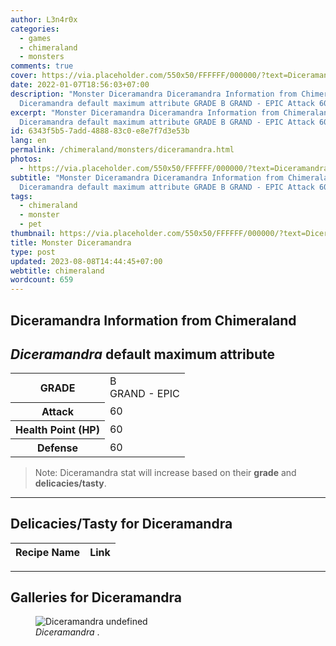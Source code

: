 ```yaml
---
author: L3n4r0x
categories:
  - games
  - chimeraland
  - monsters
comments: true
cover: https://via.placeholder.com/550x50/FFFFFF/000000/?text=Diceramandra
date: 2022-01-07T18:56:03+07:00
description: "Monster Diceramandra Diceramandra Information from Chimeraland
  Diceramandra default maximum attribute GRADE B GRAND - EPIC Attack 60 "
excerpt: "Monster Diceramandra Diceramandra Information from Chimeraland
  Diceramandra default maximum attribute GRADE B GRAND - EPIC Attack 60 "
id: 6343f5b5-7add-4888-83c0-e8e7f7d3e53b
lang: en
permalink: /chimeraland/monsters/diceramandra.html
photos:
  - https://via.placeholder.com/550x50/FFFFFF/000000/?text=Diceramandra
subtitle: "Monster Diceramandra Diceramandra Information from Chimeraland
  Diceramandra default maximum attribute GRADE B GRAND - EPIC Attack 60 "
tags:
  - chimeraland
  - monster
  - pet
thumbnail: https://via.placeholder.com/550x50/FFFFFF/000000/?text=Diceramandra
title: Monster Diceramandra
type: post
updated: 2023-08-08T14:44:45+07:00
webtitle: chimeraland
wordcount: 659
---
```


<link
  rel="stylesheet"
  href="https://rawcdn.githack.com/dimaslanjaka/Web-Manajemen/870a349/css/bootstrap-5-3-0-alpha3-wrapper.css"
/>
<section id="bootstrap-wrapper">
  <div data-bs-theme="dark">
    <h2>Diceramandra Information from Chimeraland</h2>
    <h2 id="attribute"><i>Diceramandra</i> default maximum attribute</h2>
    <div class="row">
      <div class="col mb-2">
        <div class="card">
          <div class="card-body">
            <table>
              <tr>
                <th>GRADE</th>
                <td>B <br /><span class="text-purple">GRAND - EPIC</span></td>
              </tr>
              <tr>
                <th>Attack</th>
                <td>60</td>
              </tr>
              <tr>
                <th>Health Point (HP)</th>
                <td>60</td>
              </tr>
              <tr>
                <th>Defense</th>
                <td>60</td>
              </tr>
            </table>
          </div>
        </div>
      </div>
    </div>
    <blockquote class="bd-callout bd-callout-warning">
      Note: Diceramandra stat will increase based on their <b>grade</b> and
      <b>delicacies/tasty</b>.
    </blockquote>
    <hr />
    <h2 id="delicacies">Delicacies/Tasty for Diceramandra</h2>
    <div class="card">
      <div class="card-body">
        <div class="table-responsive">
          <table class="table table-striped">
            <thead>
              <tr>
                <th>Recipe Name</th>
                <th>Link</th>
              </tr>
            </thead>
            <tbody></tbody>
          </table>
        </div>
      </div>
    </div>
    <hr />
    <div id="gallery">
      <h2>Galleries for Diceramandra</h2>
      <div class="row">
        <div class="col-lg-6 col-12">
          <figure>
            <img
              src="https://www.webmanajemen.com/undefined"
              alt="Diceramandra undefined"
            />
            <figcaption style="word-wrap: break-word">
              <i>Diceramandra</i> .
            </figcaption>
          </figure>
        </div>
      </div>
    </div>
  </div>
</section>